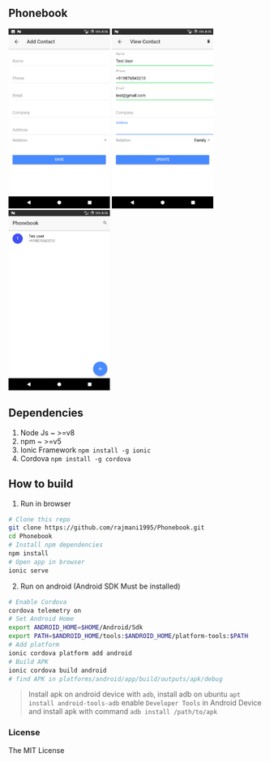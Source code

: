 ## Phonebook

<img src="images/3.png" alt="Add Contact" width="200px">
<img src="images/1.png" alt="View Contact" width="200px">
<img src="images/2.png" alt="Show Contacts" width="200px">

## Dependencies

1. Node Js ~ >=v8
2. npm ~ >=v5
3. Ionic Framework `npm install -g ionic`
4. Cordova  `npm install -g cordova`

##  How to build

1. Run in browser
```bash
# Clone this repo
git clone https://github.com/rajmani1995/Phonebook.git
cd Phonebook
# Install npm dependencies
npm install
# Open app in browser
ionic serve
```
2. Run on android (Android SDK Must be installed)
```bash
# Enable Cordova
cordova telemetry on
# Set Android Home
export ANDROID_HOME=$HOME/Android/Sdk
export PATH=$ANDROID_HOME/tools:$ANDROID_HOME/platform-tools:$PATH
# Add platform
ionic cordova platform add android
# Build APK
ionic cordova build android
# find APK in platforms/android/app/build/outputs/apk/debug
```
>Install apk on android device with `adb`, install adb on ubuntu `apt install android-tools-adb`
enable `Developer Tools` in Android Device and install apk with command `adb install /path/to/apk`

### License

The MIT License